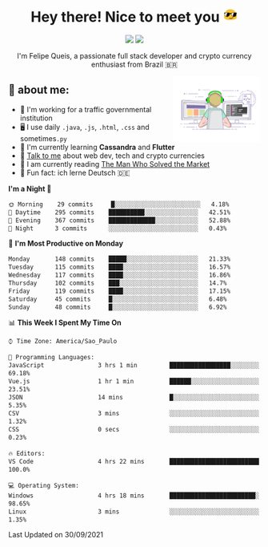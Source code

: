 
<h1 align="center">Hey there! Nice to meet you <img src="assets/sunglasses.gif" width="30"/></h1>

<p align="center">
  <a href="https://www.linkedin.com/in/fqueis"><img src="https://img.shields.io/badge/-LinkedIn-blue?style=flat&logo=Linkedin&logoColor=white" /></a>
  <a href="mailto:fqueis@gmail.com"><img src="https://img.shields.io/badge/-Gmail-c14438?style=flat&logo=Gmail&logoColor=white" /></a>
</p>

<p align="center">I'm Felipe Queis, a passionate full stack developer and crypto currency enthusiast from Brazil 🇧🇷</p>

<img width="35%" align="right" alt="fqueis" src="assets/profile.gif" /></p>

## 🤵 about me:

- 🏢 I'm working for a traffic governmental institution
- 🖥️ I use daily `.java`, `.js`, `.html`, `.css` and sometimes`.py`
- 🌱 I'm currently learning **Cassandra** and **Flutter**
- 💬 [Talk to me](https://github.com/fqueis/fqueis/discussions) about web dev, tech and crypto currencies
- 📖 I am currently reading [The Man Who Solved the Market](https://amzn.com/073521798X)
- 💭 Fun fact: ich lerne Deutsch 🇩🇪

<!--START_SECTION:waka-->
**I'm a Night 🦉** 

```text
🌞 Morning    29 commits     █░░░░░░░░░░░░░░░░░░░░░░░░   4.18% 
🌆 Daytime    295 commits    ██████████░░░░░░░░░░░░░░░   42.51% 
🌃 Evening    367 commits    █████████████░░░░░░░░░░░░   52.88% 
🌙 Night      3 commits      ░░░░░░░░░░░░░░░░░░░░░░░░░   0.43%

```
📅 **I'm Most Productive on Monday** 

```text
Monday       148 commits    █████░░░░░░░░░░░░░░░░░░░░   21.33% 
Tuesday      115 commits    ████░░░░░░░░░░░░░░░░░░░░░   16.57% 
Wednesday    117 commits    ████░░░░░░░░░░░░░░░░░░░░░   16.86% 
Thursday     102 commits    ███░░░░░░░░░░░░░░░░░░░░░░   14.7% 
Friday       119 commits    ████░░░░░░░░░░░░░░░░░░░░░   17.15% 
Saturday     45 commits     █░░░░░░░░░░░░░░░░░░░░░░░░   6.48% 
Sunday       48 commits     █░░░░░░░░░░░░░░░░░░░░░░░░   6.92%

```


📊 **This Week I Spent My Time On** 

```text
⌚︎ Time Zone: America/Sao_Paulo

💬 Programming Languages: 
JavaScript               3 hrs 1 min         █████████████████░░░░░░░░   69.18% 
Vue.js                   1 hr 1 min          ██████░░░░░░░░░░░░░░░░░░░   23.51% 
JSON                     14 mins             █░░░░░░░░░░░░░░░░░░░░░░░░   5.35% 
CSV                      3 mins              ░░░░░░░░░░░░░░░░░░░░░░░░░   1.32% 
CSS                      0 secs              ░░░░░░░░░░░░░░░░░░░░░░░░░   0.23%

🔥 Editors: 
VS Code                  4 hrs 22 mins       █████████████████████████   100.0%

💻 Operating System: 
Windows                  4 hrs 18 mins       ████████████████████████░   98.65% 
Linux                    3 mins              ░░░░░░░░░░░░░░░░░░░░░░░░░   1.35%

```


 Last Updated on 30/09/2021
<!--END_SECTION:waka-->
